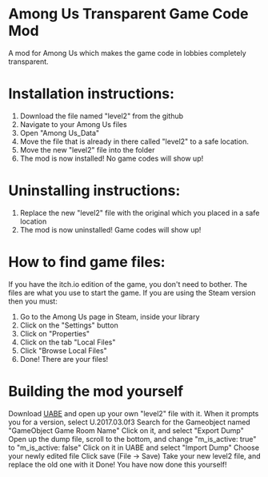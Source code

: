# Among Us Transparent Game Code Mod
A mod for Among Us which makes the game code in lobbies completely transparent.

# Installation instructions:
1. Download the file named "level2" from the github
2. Navigate to your Among Us files
3. Open "Among Us_Data"
4. Move the file that is already in there called "level2" to a safe location.
5. Move the new "level2" file into the folder
6. The mod is now installed! No game codes will show up!

# Uninstalling instructions:

1. Replace the new "level2" file with the original which you placed in a safe location
2. The mod is now uninstalled! Game codes will show up!


# How to find game files:
If you have the itch.io edition of the game, you don't need to bother. The files are what you use to start the game.
If you are using the Steam version then you must:
1. Go to the Among Us page in Steam, inside your library
2. Click on the "Settings" button
3. Click on "Properties"
4. Click on the tab "Local Files"
5. Click "Browse Local Files"
6. Done! There are your files!

# Building the mod yourself
Download [UABE](https://github.com/DerPopo/UABE) and open up your own "level2" file with it.
When it prompts you for a version, select U.2017.03.0f3
Search for the Gameobject named "GameObject Game Room Name"
Click on it, and select "Export Dump"
Open up the dump file, scroll to the bottom, and change "m_is_active: true" to "m_is_active: false"
Click on it in UABE and select "Import Dump"
Choose your newly edited file
Click save (File -> Save)
Take your new level2 file, and replace the old one with it
Done! You have now done this yourself!
